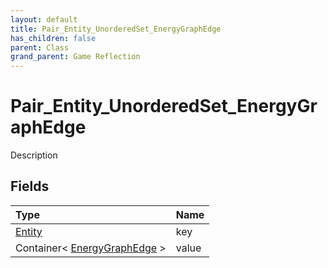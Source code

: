 ```yaml
---
layout: default
title: Pair_Entity_UnorderedSet_EnergyGraphEdge
has_children: false
parent: Class
grand_parent: Game Reflection
---
```

# Pair_Entity_UnorderedSet_EnergyGraphEdge
Description 

## Fields

| Type | Name |
|:----------|:--------------|
| [Entity](/riftbreaker-wiki/docs/game-reflection/classes/entity/) | key |
| Container< [EnergyGraphEdge](/riftbreaker-wiki/docs/game-reflection/classes/energy_graph_edge/) > | value |

